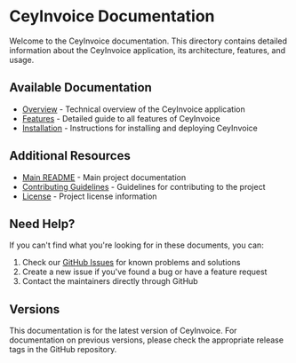 # CeyInvoice Documentation

Welcome to the CeyInvoice documentation. This directory contains detailed information about the CeyInvoice application, its architecture, features, and usage.

## Available Documentation

- [Overview](overview.md) - Technical overview of the CeyInvoice application
- [Features](features.md) - Detailed guide to all features of CeyInvoice
- [Installation](installation.md) - Instructions for installing and deploying CeyInvoice

## Additional Resources

- [Main README](../README.md) - Main project documentation
- [Contributing Guidelines](../CONTRIBUTING.md) - Guidelines for contributing to the project
- [License](../LICENSE) - Project license information

## Need Help?

If you can't find what you're looking for in these documents, you can:

1. Check our [GitHub Issues](https://github.com/CeyInvoice/ceyinvoice/issues) for known problems and solutions
2. Create a new issue if you've found a bug or have a feature request
3. Contact the maintainers directly through GitHub

## Versions

This documentation is for the latest version of CeyInvoice. For documentation on previous versions, please check the appropriate release tags in the GitHub repository. 
